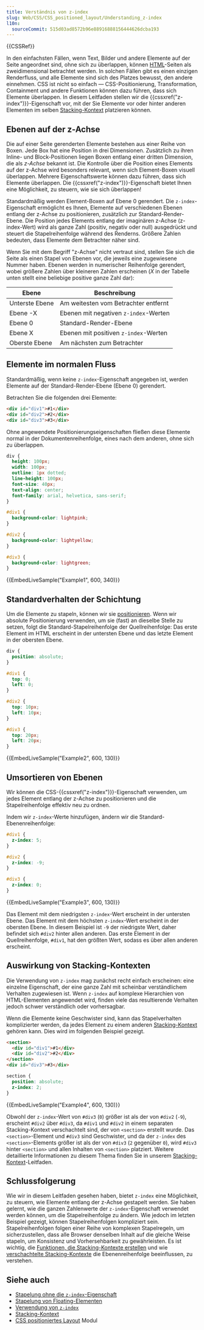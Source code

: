```yaml
---
title: Verständnis von z-index
slug: Web/CSS/CSS_positioned_layout/Understanding_z-index
l10n:
  sourceCommit: 515d03ad8572b96e88916888156444626dcba193
---
```


{{CSSRef}}

In den einfachsten Fällen, wenn Text, Bilder und andere Elemente auf der Seite angeordnet sind, ohne sich zu überlappen, können [HTML](/de/docs/Web/HTML)-Seiten als zweidimensional betrachtet werden. In solchen Fällen gibt es einen einzigen Renderfluss, und alle Elemente sind sich des Platzes bewusst, den andere einnehmen. CSS ist nicht so einfach — CSS-Positionierung, Transformation, Containment und andere Funktionen können dazu führen, dass sich Elemente überlappen. In diesem Leitfaden stellen wir die {{cssxref("z-index")}}-Eigenschaft vor, mit der Sie Elemente vor oder hinter anderen Elementen im selben [Stacking-Kontext](/de/docs/Web/CSS/CSS_positioned_layout/Stacking_context) platzieren können.

## Ebenen auf der z-Achse

Die auf einer Seite gerenderten Elemente bestehen aus einer Reihe von Boxen. Jede Box hat eine Position in drei Dimensionen. Zusätzlich zu ihren Inline- und Block-Positionen liegen Boxen entlang einer dritten Dimension, die als _z-Achse_ bekannt ist. Die Kontrolle über die Position eines Elements auf der z-Achse wird besonders relevant, wenn sich Element-Boxen visuell überlappen. Mehrere Eigenschaftswerte können dazu führen, dass sich Elemente überlappen. Die {{cssxref("z-index")}}-Eigenschaft bietet Ihnen eine Möglichkeit, zu steuern, wie sie sich überlappen!

Standardmäßig werden Element-Boxen auf Ebene 0 gerendert. Die `z-index`-Eigenschaft ermöglicht es Ihnen, Elemente auf verschiedenen Ebenen entlang der z-Achse zu positionieren, zusätzlich zur Standard-Render-Ebene. Die Position jedes Elements entlang der imaginären z-Achse (z-index-Wert) wird als ganze Zahl (positiv, negativ oder null) ausgedrückt und steuert die Stapelreihenfolge während des Renderns. Größere Zahlen bedeuten, dass Elemente dem Betrachter näher sind.

Wenn Sie mit dem Begriff "z-Achse" nicht vertraut sind, stellen Sie sich die Seite als einen Stapel von Ebenen vor, die jeweils eine zugewiesene Nummer haben. Ebenen werden in numerischer Reihenfolge gerendert, wobei größere Zahlen über kleineren Zahlen erscheinen (_X_ in der Tabelle unten stellt eine beliebige positive ganze Zahl dar):

| Ebene          | Beschreibung                          |
| -------------- | ------------------------------------- |
| Unterste Ebene | Am weitesten vom Betrachter entfernt  |
| Ebene -X       | Ebenen mit negativen `z-index`-Werten |
| Ebene 0        | Standard-Render-Ebene                 |
| Ebene X        | Ebenen mit positiven `z-index`-Werten |
| Oberste Ebene  | Am nächsten zum Betrachter            |

## Elemente im normalen Fluss

Standardmäßig, wenn keine `z-index`-Eigenschaft angegeben ist, werden Elemente auf der Standard-Render-Ebene (Ebene 0) gerendert.

Betrachten Sie die folgenden drei Elemente:

```html live-sample___example1 live-sample___example2 live-sample___example3
<div id="div1">#1</div>
<div id="div2">#2</div>
<div id="div3">#3</div>
```

Ohne angewendete Positionierungseigenschaften fließen diese Elemente normal in der Dokumentenreihenfolge, eines nach dem anderen, ohne sich zu überlappen.

```css live-sample___example1 live-sample___example2 live-sample___example3 live-sample___example4
div {
  height: 100px;
  width: 100px;
  outline: 1px dotted;
  line-height: 100px;
  font-size: 40px;
  text-align: center;
  font-family: arial, helvetica, sans-serif;
}

#div1 {
  background-color: lightpink;
}

#div2 {
  background-color: lightyellow;
}

#div3 {
  background-color: lightgreen;
}
```

{{EmbedLiveSample("Example1", 600, 340)}}

## Standardverhalten der Schichtung

Um die Elemente zu stapeln, können wir sie [positionieren](/de/docs/Web/CSS/position#types_of_positioning).
Wenn wir absolute Positionierung verwenden, um sie (fast) an dieselbe Stelle zu setzen, folgt die Standard-Stapelreihenfolge der Quellreihenfolge: Das erste Element im HTML erscheint in der untersten Ebene und das letzte Element in der obersten Ebene.

```css live-sample___example2 live-sample___example3 live-sample___example4
div {
  position: absolute;
}

#div1 {
  top: 0;
  left: 0;
}

#div2 {
  top: 10px;
  left: 10px;
}

#div3 {
  top: 20px;
  left: 20px;
}
```

{{EmbedLiveSample("Example2", 600, 130)}}

## Umsortieren von Ebenen

Wir können die CSS-{{cssxref("z-index")}}-Eigenschaft verwenden, um jedes Element entlang der z-Achse zu positionieren und die Stapelreihenfolge effektiv neu zu ordnen.

Indem wir `z-index`-Werte hinzufügen, ändern wir die Standard-Ebenenreihenfolge:

```css live-sample___example3 live-sample___example4
#div1 {
  z-index: 5;
}

#div2 {
  z-index: -9;
}

#div3 {
  z-index: 0;
}
```

{{EmbedLiveSample("Example3", 600, 130)}}

Das Element mit dem niedrigsten `z-index`-Wert erscheint in der untersten Ebene. Das Element mit dem höchsten `z-index`-Wert erscheint in der obersten Ebene. In diesem Beispiel ist `-9` der niedrigste Wert, daher befindet sich `#div2` hinter allen anderen. Das erste Element in der Quellreihenfolge, `#div1`, hat den größten Wert, sodass es über allen anderen erscheint.

## Auswirkung von Stacking-Kontexten

Die Verwendung von `z-index` mag zunächst recht einfach erscheinen: eine einzelne Eigenschaft, der eine ganze Zahl mit scheinbar verständlichem Verhalten zugewiesen ist. Wenn `z-index` auf komplexe Hierarchien von HTML-Elementen angewendet wird, finden viele das resultierende Verhalten jedoch schwer verständlich oder vorhersagbar.

Wenn die Elemente keine Geschwister sind, kann das Stapelverhalten komplizierter werden, da jedes Element zu einem anderen [Stacking-Kontext](/de/docs/Web/CSS/CSS_positioned_layout/Stacking_context) gehören kann. Dies wird im folgenden Beispiel gezeigt.

```html live-sample___example4
<section>
  <div id="div1">#1</div>
  <div id="div2">#2</div>
</section>
<div id="div3">#3</div>
```

```css live-sample___example4
section {
  position: absolute;
  z-index: 2;
}
```

{{EmbedLiveSample("Example4", 600, 130)}}

Obwohl der `z-index`-Wert von `#div3` (`0`) größer ist als der von `#div2` (`-9`), erscheint `#div2` über `#div3`, da `#div1` und `#div2` in einem separaten Stacking-Kontext verschachtelt sind, der von `<section>` erstellt wurde. Das `<section>`-Element und `#div3` sind Geschwister, und da der `z-index` des `<section>`-Elements größer ist als der von `#div3` (`2` gegenüber `0`), wird `#div3` hinter `<section>` und allen Inhalten von `<section>` platziert. Weitere detaillierte Informationen zu diesem Thema finden Sie in unserem [Stacking-Kontext](/de/docs/Web/CSS/CSS_positioned_layout/Stacking_context)-Leitfaden.

## Schlussfolgerung

Wie wir in diesem Leitfaden gesehen haben, bietet `z-index` eine Möglichkeit, zu steuern, wie Elemente entlang der z-Achse gestapelt werden. Sie haben gelernt, wie die ganzen Zahlenwerte der `z-index`-Eigenschaft verwendet werden können, um die Stapelreihenfolge zu ändern. Wie jedoch im letzten Beispiel gezeigt, können Stapelreihenfolgen kompliziert sein. Stapelreihenfolgen folgen einer Reihe von komplexen Stapelregeln, um sicherzustellen, dass alle Browser denselben Inhalt auf die gleiche Weise stapeln, um Konsistenz und Vorhersehbarkeit zu gewährleisten. Es ist wichtig, die [Funktionen, die Stacking-Kontexte erstellen](/de/docs/Web/CSS/CSS_positioned_layout/Stacking_context#features_creating_stacking_contexts) und wie [verschachtelte Stacking-Kontexte](/de/docs/Web/CSS/CSS_positioned_layout/Stacking_context#nested_stacking_contexts) die Ebenenreihenfolge beeinflussen, zu verstehen.

## Siehe auch

- [Stapelung ohne die `z-index`-Eigenschaft](/de/docs/Web/CSS/CSS_positioned_layout/Stacking_without_z-index)
- [Stapelung von Floating-Elementen](/de/docs/Web/CSS/CSS_positioned_layout/Stacking_floating_elements)
- [Verwendung von `z-index`](/de/docs/Web/CSS/CSS_positioned_layout/Using_z-index)
- [Stacking-Kontext](/de/docs/Web/CSS/CSS_positioned_layout/Stacking_context)
- [CSS positioniertes Layout](/de/docs/Web/CSS/CSS_positioned_layout) Modul
